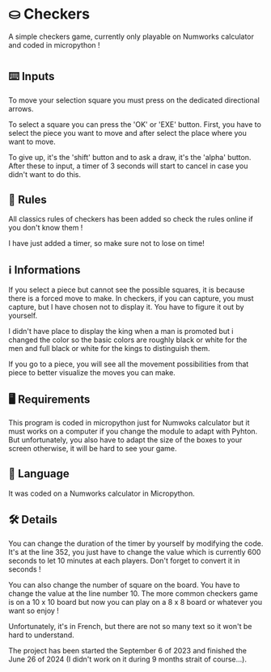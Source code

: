 # ⛀ Checkers
A simple checkers game, currently only playable on Numworks calculator and coded in micropython  !
#

## ⌨️ Inputs
To move your selection square you must press on the dedicated directional arrows. 

To select a square you can press the 'OK' or 'EXE' button. First, you have to select the piece you want to move and after select the place where you want to move. 

To give up, it's the 'shift' button and to ask a draw, it's the 'alpha' button. After these to input, a timer of 3 seconds will start to cancel in case you didn't want to do this. 
##

## 📜 Rules
All classics rules of checkers has been added so check the rules online if you don't know them ! 

I have just added a timer, so make sure not to lose on time!
##

## ℹ️ Informations
If you select a piece but cannot see the possible squares, it is because there is a forced move to make. In checkers, if you can capture, you must capture, but I have chosen not to display it. You have to figure it out by yourself. 

I didn't have place to display the king when a man is promoted but i changed the color so the basic colors are roughly black or white for the men and full black or white for the kings to distinguish them. 

If you go to a piece, you will see all the movement possibilities from that piece to better visualize the moves you can make.
##

## 🖥️ Requirements
This program is coded in micropython just for Numwoks calculator but it must works on a computer if you change the module to adapt with Pyhton. But unfortunately, you also have to adapt the size of the boxes to your screen otherwise, it will be hard to see your game.
##

## 💬 Language
It was coded on a Numworks calculator in Micropython.
##

## 🛠️ Details
You can change the duration of the timer by yourself by modifying the code. It's at the line 352, you just have to change the value which is currently 600 seconds to let 10 minutes at each players. Don't forget to convert it in seconds !

You can also change the number of square on the board. You have to change the value at the line number 10. The more common checkers game is on a 10 x 10 board but now you can play on a 8 x 8 board or whatever you want so enjoy !

Unfortunately, it's in French, but there are not so many text so it won't be hard to understand.

The project has been started the September 6 of 2023 and finished the June 26 of 2024 (I didn't work on it during 9 months strait of course...).
##
